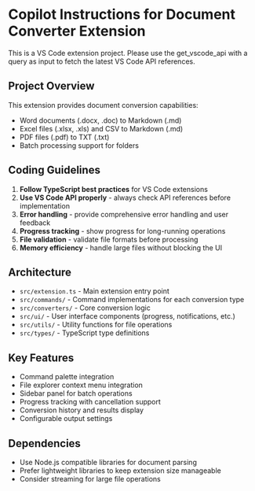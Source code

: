 # Copilot Instructions for Document Converter Extension

<!-- Use this file to provide workspace-specific custom instructions to Copilot. For more details, visit https://code.visualstudio.com/docs/copilot/copilot-customization#_use-a-githubcopilotinstructionsmd-file -->

This is a VS Code extension project. Please use the get_vscode_api with a query as input to fetch the latest VS Code API references.

## Project Overview
This extension provides document conversion capabilities:
- Word documents (.docx, .doc) to Markdown (.md)
- Excel files (.xlsx, .xls) and CSV to Markdown (.md)
- PDF files (.pdf) to TXT (.txt)
- Batch processing support for folders

## Coding Guidelines
1. **Follow TypeScript best practices** for VS Code extensions
2. **Use VS Code API properly** - always check API references before implementation
3. **Error handling** - provide comprehensive error handling and user feedback
4. **Progress tracking** - show progress for long-running operations
5. **File validation** - validate file formats before processing
6. **Memory efficiency** - handle large files without blocking the UI

## Architecture
- `src/extension.ts` - Main extension entry point
- `src/commands/` - Command implementations for each conversion type
- `src/converters/` - Core conversion logic
- `src/ui/` - User interface components (progress, notifications, etc.)
- `src/utils/` - Utility functions for file operations
- `src/types/` - TypeScript type definitions

## Key Features
- Command palette integration
- File explorer context menu integration
- Sidebar panel for batch operations
- Progress tracking with cancellation support
- Conversion history and results display
- Configurable output settings

## Dependencies
- Use Node.js compatible libraries for document parsing
- Prefer lightweight libraries to keep extension size manageable
- Consider streaming for large file operations
